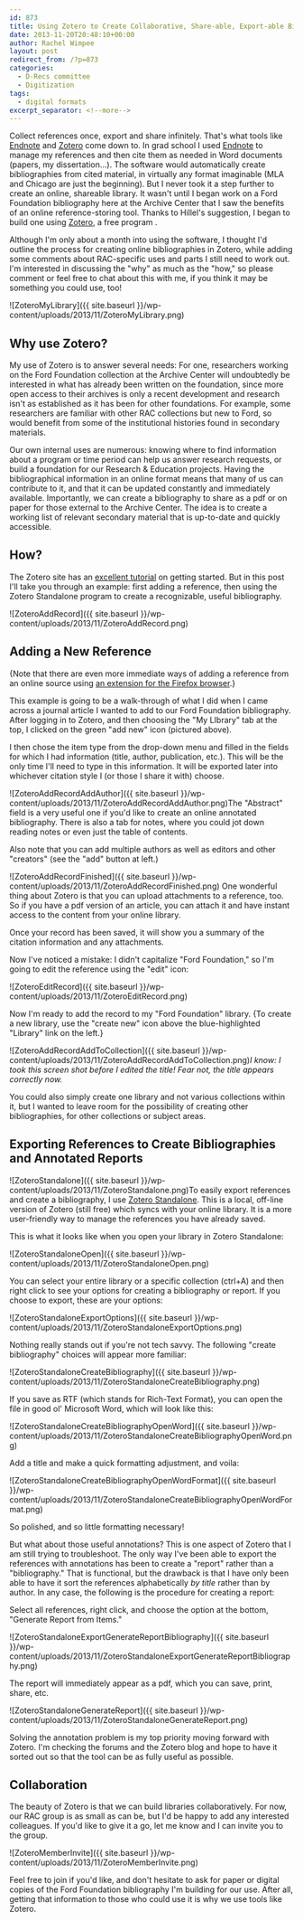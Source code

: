 ```yaml
---
id: 873
title: Using Zotero to Create Collaborative, Share-able, Export-able Bibliographies
date: 2013-11-20T20:48:10+00:00
author: Rachel Wimpee
layout: post
redirect_from: /?p=873
categories:
  - D-Recs committee
  - Digitization
tags:
  - digital formats
excerpt_separator: <!--more-->
---
```

Collect references once, export and share infinitely. That's what tools like [Endnote](http://endnote.com) and [Zotero](http://zotero.org) come down to. In grad school I used [Endnote](http://endnote.com/) to manage my references and then cite them as needed in Word documents (papers, my dissertation...). The software would automatically create bibliographies from cited material, in virtually any format imaginable (MLA and Chicago are just the beginning). But I never took it a step further to create an online, shareable library. It wasn't until I began work on a Ford Foundation bibliography here at the Archive Center that I saw the benefits of an online reference-storing tool. Thanks to Hillel's suggestion, I began to build one using [Zotero](http://www.zotero.org/), a free program .

Although I'm only about a month into using the software, I thought I'd outline the process for creating online bibliographies in Zotero, while adding some comments about RAC-specific uses and parts I still need to work out. I'm interested in discussing the "why" as much as the "how," so please comment or feel free to chat about this with me, if you think it may be something you could use, too!

<!--more-->

![ZoteroMyLibrary]({{ site.baseurl }}/wp-content/uploads/2013/11/ZoteroMyLibrary.png)

## Why use Zotero?

My use of Zotero is to answer several needs: For one, researchers working on the Ford Foundation collection at the Archive Center will undoubtedly be interested in what has already been written on the foundation, since more open access to their archives is only a recent development and research isn't as established as it has been for other foundations. For example, some researchers are familiar with other RAC collections but new to Ford, so would benefit from some of the institutional histories found in secondary materials.

Our own internal uses are numerous: knowing where to find information about a program or time period can help us answer research requests, or build a foundation for our Research & Education projects. Having the bibliographical information in an online format means that many of us can contribute to it, and that it can be updated constantly and immediately available. Importantly, we can create a bibliography to share as a pdf or on paper for those external to the Archive Center. The idea is to create a working list of relevant secondary material that is up-to-date and quickly accessible.

## How?

The Zotero site has an [excellent tutorial](http://www.zotero.org/support/quick_start_guide) on getting started. But in this post I'll take you through an example: first adding a reference, then using the Zotero Standalone program to create a recognizable, useful bibliography.

![ZoteroAddRecord]({{ site.baseurl }}/wp-content/uploads/2013/11/ZoteroAddRecord.png)

## Adding a New Reference

{Note that there are even more immediate ways of adding a reference from an online source using [an extension for the Firefox browser](http://download.zotero.org/extension/zotero-4.0.15.xpi).}

This example is going to be a walk-through of what I did when I came across a journal article I wanted to add to our Ford Foundation bibliography. After logging in to Zotero, and then choosing the "My LIbrary" tab at the top, I clicked on the green "add new" icon (pictured above).

I then chose the item type from the drop-down menu and filled in the fields for which I had information (title, author, publication, etc.). This will be the only time I'll need to type in this information. It will be exported later into whichever citation style I (or those I share it with) choose.

![ZoteroAddRecordAddAuthor]({{ site.baseurl }}/wp-content/uploads/2013/11/ZoteroAddRecordAddAuthor.png)The "Abstract" field is a very useful one if you'd like to create an online annotated bibliography. There is also a tab for notes, where you could jot down reading notes or even just the table of contents.

Also note that you can add multiple authors as well as editors and other "creators" (see the "add" button at left.)

![ZoteroAddRecordFinished]({{ site.baseurl }}/wp-content/uploads/2013/11/ZoteroAddRecordFinished.png) One wonderful thing about Zotero is that you can upload attachments to a reference, too. So if you have a pdf version of an article, you can attach it and have instant access to the content from your online library.

Once your record has been saved, it will show you a summary of the citation information and any attachments.

Now I've noticed a mistake: I didn't capitalize "Ford Foundation," so I'm going to edit the reference using the "edit" icon:

![ZoteroEditRecord]({{ site.baseurl }}/wp-content/uploads/2013/11/ZoteroEditRecord.png)

Now I'm ready to add the record to my "Ford Foundation" library. {To create a new library, use the "create new" icon above the blue-highlighted "Library" link on the left.}

![ZoteroAddRecordAddToCollection]({{ site.baseurl }}/wp-content/uploads/2013/11/ZoteroAddRecordAddToCollection.png)_I know: I took this screen shot before I edited the title! Fear not, the title appears correctly now._

You could also simply create one library and not various collections within it, but I wanted to leave room for the possibility of creating other bibliographies, for other collections or subject areas.

## Exporting References to Create Bibliographies and Annotated Reports

![ZoteroStandalone]({{ site.baseurl }}/wp-content/uploads/2013/11/ZoteroStandalone.png)To easily export references and create a bibliography, I use [Zotero Standalone](http://download.zotero.org/standalone/4.0.15/Zotero-4.0.15_setup.exe). This is a local, off-line version of Zotero (still free) which syncs with your online library. It is a more user-friendly way to manage the references you have already saved.

This is what it looks like when you open your library in Zotero Standalone:

![ZoteroStandaloneOpen]({{ site.baseurl }}/wp-content/uploads/2013/11/ZoteroStandaloneOpen.png)

You can select your entire library or a specific collection (ctrl+A) and then right click to see your options for creating a bibliography or report. If you choose to export, these are your options:

![ZoteroStandaloneExportOptions]({{ site.baseurl }}/wp-content/uploads/2013/11/ZoteroStandaloneExportOptions.png)

Nothing really stands out if you're not tech savvy. The following "create bibliography" choices will appear more familiar:

![ZoteroStandaloneCreateBibliography]({{ site.baseurl }}/wp-content/uploads/2013/11/ZoteroStandaloneCreateBibliography.png)

If you save as RTF (which stands for Rich-Text Format), you can open the file in good ol' Microsoft Word, which will look like this:

![ZoteroStandaloneCreateBibliographyOpenWord]({{ site.baseurl }}/wp-content/uploads/2013/11/ZoteroStandaloneCreateBibliographyOpenWord.png)

Add a title and make a quick formatting adjustment, and voila:

![ZoteroStandaloneCreateBibliographyOpenWordFormat]({{ site.baseurl }}/wp-content/uploads/2013/11/ZoteroStandaloneCreateBibliographyOpenWordFormat.png)

So polished, and so little formatting necessary!

But what about those useful annotations? This is one aspect of Zotero that I am still trying to troubleshoot. The only way I've been able to export the references with annotations has been to create a "report" rather than a "bibliography." That is functional, but the drawback is that I have only been able to have it sort the references alphabetically _by title_ rather than by author. In any case, the following is the procedure for creating a report:

Select all references, right click, and choose the option at the bottom, "Generate Report from Items."

![ZoteroStandaloneExportGenerateReportBibliography]({{ site.baseurl }}/wp-content/uploads/2013/11/ZoteroStandaloneExportGenerateReportBibliography.png)

The report will immediately appear as a pdf, which you can save, print, share, etc.

![ZoteroStandaloneGenerateReport]({{ site.baseurl }}/wp-content/uploads/2013/11/ZoteroStandaloneGenerateReport.png)

Solving the annotation problem is my top priority moving forward with Zotero. I'm checking the forums and the Zotero blog and hope to have it sorted out so that the tool can be as fully useful as possible.

## Collaboration

The beauty of Zotero is that we can build libraries collaboratively. For now, our RAC group is as small as can be, but I'd be happy to add any interested colleagues. If you'd like to give it a go, let me know and I can invite you to the group.

![ZoteroMemberInvite]({{ site.baseurl }}/wp-content/uploads/2013/11/ZoteroMemberInvite.png)

Feel free to join if you'd like, and don't hesitate to ask for paper or digital copies of the Ford Foundation bibliography I'm building for our use. After all, getting that information to those who could use it is why we use tools like Zotero.
